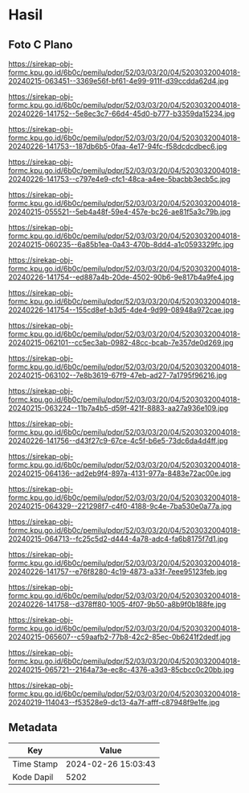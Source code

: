 # Hasil

## Foto C Plano

https://sirekap-obj-formc.kpu.go.id/6b0c/pemilu/pdpr/52/03/03/20/04/5203032004018-20240215-063451--3369e56f-bf61-4e99-911f-d39ccdda62d4.jpg

https://sirekap-obj-formc.kpu.go.id/6b0c/pemilu/pdpr/52/03/03/20/04/5203032004018-20240226-141752--5e8ec3c7-66d4-45d0-b777-b3359da15234.jpg

https://sirekap-obj-formc.kpu.go.id/6b0c/pemilu/pdpr/52/03/03/20/04/5203032004018-20240226-141753--187db6b5-0faa-4e17-94fc-f58dcdcdbec6.jpg

https://sirekap-obj-formc.kpu.go.id/6b0c/pemilu/pdpr/52/03/03/20/04/5203032004018-20240226-141753--c797e4e9-cfc1-48ca-a4ee-5bacbb3ecb5c.jpg

https://sirekap-obj-formc.kpu.go.id/6b0c/pemilu/pdpr/52/03/03/20/04/5203032004018-20240215-055521--5eb4a48f-59e4-457e-bc26-ae81f5a3c79b.jpg

https://sirekap-obj-formc.kpu.go.id/6b0c/pemilu/pdpr/52/03/03/20/04/5203032004018-20240215-060235--6a85b1ea-0a43-470b-8dd4-a1c0593329fc.jpg

https://sirekap-obj-formc.kpu.go.id/6b0c/pemilu/pdpr/52/03/03/20/04/5203032004018-20240226-141754--ed887a4b-20de-4502-90b6-9e817b4a9fe4.jpg

https://sirekap-obj-formc.kpu.go.id/6b0c/pemilu/pdpr/52/03/03/20/04/5203032004018-20240226-141754--155cd8ef-b3d5-4de4-9d99-08948a972cae.jpg

https://sirekap-obj-formc.kpu.go.id/6b0c/pemilu/pdpr/52/03/03/20/04/5203032004018-20240215-062101--cc5ec3ab-0982-48cc-bcab-7e357de0d269.jpg

https://sirekap-obj-formc.kpu.go.id/6b0c/pemilu/pdpr/52/03/03/20/04/5203032004018-20240215-063102--7e8b3619-67f9-47eb-ad27-7a1795f96216.jpg

https://sirekap-obj-formc.kpu.go.id/6b0c/pemilu/pdpr/52/03/03/20/04/5203032004018-20240215-063224--11b7a4b5-d59f-421f-8883-aa27a936e109.jpg

https://sirekap-obj-formc.kpu.go.id/6b0c/pemilu/pdpr/52/03/03/20/04/5203032004018-20240226-141756--d43f27c9-67ce-4c5f-b6e5-73dc6da4d4ff.jpg

https://sirekap-obj-formc.kpu.go.id/6b0c/pemilu/pdpr/52/03/03/20/04/5203032004018-20240215-064136--ad2eb9f4-897a-4131-977a-8483e72ac00e.jpg

https://sirekap-obj-formc.kpu.go.id/6b0c/pemilu/pdpr/52/03/03/20/04/5203032004018-20240215-064329--221298f7-c4f0-4188-9c4e-7ba530e0a77a.jpg

https://sirekap-obj-formc.kpu.go.id/6b0c/pemilu/pdpr/52/03/03/20/04/5203032004018-20240215-064713--fc25c5d2-d444-4a78-adc4-fa6b8175f7d1.jpg

https://sirekap-obj-formc.kpu.go.id/6b0c/pemilu/pdpr/52/03/03/20/04/5203032004018-20240226-141757--e76f8280-4c19-4873-a33f-7eee95123feb.jpg

https://sirekap-obj-formc.kpu.go.id/6b0c/pemilu/pdpr/52/03/03/20/04/5203032004018-20240226-141758--d378ff80-1005-4f07-9b50-a8b9f0b188fe.jpg

https://sirekap-obj-formc.kpu.go.id/6b0c/pemilu/pdpr/52/03/03/20/04/5203032004018-20240215-065607--c59aafb2-77b8-42c2-85ec-0b6241f2dedf.jpg

https://sirekap-obj-formc.kpu.go.id/6b0c/pemilu/pdpr/52/03/03/20/04/5203032004018-20240215-065721--2164a73e-ec8c-4376-a3d3-85cbcc0c20bb.jpg

https://sirekap-obj-formc.kpu.go.id/6b0c/pemilu/pdpr/52/03/03/20/04/5203032004018-20240219-114043--f53528e9-dc13-4a7f-afff-c87948f9e1fe.jpg


## Metadata

| Key        | Value               |
| ---------- | ------------------- |
| Time Stamp | 2024-02-26 15:03:43 |
| Kode Dapil | 5202                |



